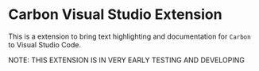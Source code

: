 # Carbon Visual Studio Extension

This is a extension to bring text highlighting and documentation for `Carbon` to Visual Studio Code. 

NOTE: THIS EXTENSION IS IN VERY EARLY TESTING AND DEVELOPING